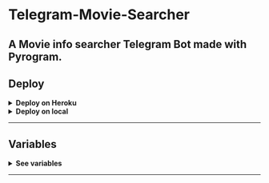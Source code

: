 # Telegram-Movie-Searcher
A Movie info searcher Telegram Bot made with Pyrogram.
-------------------------------
## Deploy 

<details>
  <summary><b>Deploy on Heroku</b></summary>
<br/>

<p align="left">
  <a href="https://heroku.com/deploy?template=https://github.com/lambda-stock/Telegram-Movie-Searcher">
     <img style="border-radius: 3px;" height="30px" src="https://img.shields.io/badge/Deploy%20To%20Heroku-blueviolet?style=for-the-badge&logo=heroku">
  </a>
</p>

</details>

<details>
  <summary><b>Deploy on local</b></summary>
<br/>

```sh
git clone https://github.com/lambda-stock/Telegram-Movie-Searcher
cd Telegram-Movie-Searcher
pip3 install -r requirements.txt
# <Create Variables appropriately>
python3 main.py
```

</details>
  
----
## Variables

<details>
  <summary><b>See variables</b></summary>
<br/>

- `API_HASH` my.telegram.org
- `API_ID` my.telegram.org
- `BOT_TOKEN` @BotFather
- `TMDB_API_KEY` <a href="https://developers.themoviedb.org/3/getting-started/introduction">Read the docs</a>
- `TMDB_LANG` Your language code, for example, English: en-US

</details>

---
